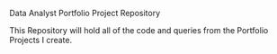 Data Analyst Portfolio Project Repository

This Repository will hold all of the code and queries from the Portfolio Projects I create.
